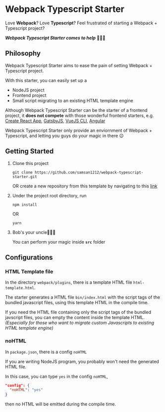 # Webpack Typescript Starter #

Love **Webpack**? Love **Typescript**? Feel frustrated of starting a Webpack + Typescript project?

***Webpack Typescript Starter comes to help*** :muscle::muscle::muscle:

## Philosophy ##

Webpack Typescript Starter aims to ease the pain of setting Webpack + Typescript project.

With this starter, you can easily set up a 
* NodeJS project
* Frontend project
* Small script migrating to an existing HTML template engine

Although Webpack Typescript Starter can be the starter of a frontend project,
it **does not compete** with those wonderful frontend starters, e.g. 
[Create React App](https://create-react-app.dev/), 
[GatsbyJS](https://www.gatsbyjs.org/), 
[VueJS CLI](https://cli.vuejs.org/),
[Angular](https://angular.io/guide/setup-local)

Webpack Typescript Starter only provide an enviornment of Webpack + Typescript, and letting you guys do your magic in there :wink:

## Getting Started
1.  Clone this project

    ```
    git clone https://github.com/samsan1212/webpack-typescript-starter.git
    ```
    
    OR create a new repository from this template by navigating to this [link](https://github.com/samsan1212/webpack-typescript-starter/generate "Github generate from template repository")
    
2.  Under the project root directory, run

    ```
    npm install
    ```

    OR
    
    ```
    yarn
    ```
3.  Bob's your uncle:tada::tada::tada:

    You can perform your magic inside **```src```** folder

## Configurations
### HTML Template file
In the directory ```webpack/plugins```, there is a template HTML file ```html-template.html```.

The starter generates a HTML file ```bin/index.html``` with the script tags of the bundled javascript files, using this template HTML in the compile time.

If you need the HTML file containing only the script tags of the bundled javscript files, you can empty the content inside the template HTML. *(Especially for those who want to migrate custom Javascripts to existing HTML template engine)*

### noHTML
In ```package.json```, there is a config ```noHTML```

If you are writing NodeJS program, you probably won't need the generated HTML file.

In this case, you can type ```yes``` in the config ```noHTML```,

```json
"config": {
  "noHTML": "yes"
}
```

then no HTML will be emitted during the compile time.
